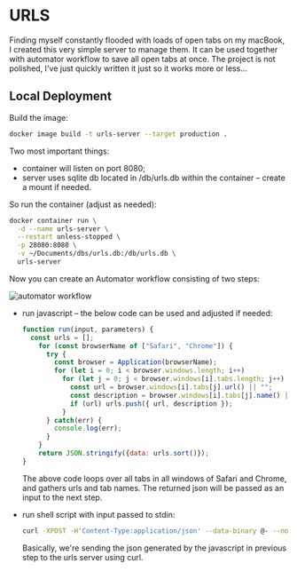 # URLS

Finding myself constantly flooded with loads of open tabs on my macBook, I created this very simple server to manage them. It can be used together with automator workflow to save all open tabs at once. The project is not polished, I've just quickly written it just so it works more or less...

## Local Deployment

Build the image:

```bash
docker image build -t urls-server --target production .
```

Two most important things:

* container will listen on port 8080;
* server uses sqlite db located in /db/urls.db within the container – create a mount if needed.

So run the container (adjust as needed):

```bash
docker container run \
  -d --name urls-server \
  --restart unless-stopped \
  -p 28080:8080 \
  -v ~/Documents/dbs/urls.db:/db/urls.db \
  urls-server
```

Now you can create an Automator workflow consisting of two steps:

![automator workflow](img/automator.png)

* run javascript – the below code can be used and adjusted if needed:

  ```js
  function run(input, parameters) {
    const urls = [];
      for (const browserName of ["Safari", "Chrome"]) {
        try {
          const browser = Application(browserName);
          for (let i = 0; i < browser.windows.length; i++)
            for (let j = 0; j < browser.windows[i].tabs.length; j++) {
              const url = browser.windows[i].tabs[j].url() || "";
              const description = browser.windows[i].tabs[j].name() || "";
              if (url) urls.push({ url, description });
            }
        } catch(err) {
          console.log(err);
        }
      }
      return JSON.stringify({data: urls.sort()});
  }
  ```

  The above code loops over all tabs in all windows of Safari and Chrome, and gathers urls and tab names. The returned json will be passed as an input to the next step.

* run shell script with input passed to stdin:

  ```bash
  curl -XPOST -H'Content-Type:application/json' --data-binary @- --no-buffer http://localhost:28080/urls
  ```

  Basically, we're sending the json generated by the javascript in previous step to the urls server using curl.
